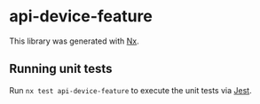 # api-device-feature

This library was generated with [Nx](https://nx.dev).

## Running unit tests

Run `nx test api-device-feature` to execute the unit tests via [Jest](https://jestjs.io).

